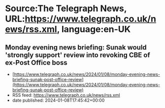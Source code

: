 # Source:The Telegraph News, URL:https://www.telegraph.co.uk/news/rss.xml, language:en-UK

## Monday evening news briefing: Sunak would 'strongly support' review into revoking CBE of ex-Post Office boss
 - [https://www.telegraph.co.uk/news/2024/01/08/monday-evening-news-briefing-sunak-post-office-review](https://www.telegraph.co.uk/news/2024/01/08/monday-evening-news-briefing-sunak-post-office-review)
 - RSS feed: https://www.telegraph.co.uk/news/rss.xml
 - date published: 2024-01-08T17:45:42+00:00



